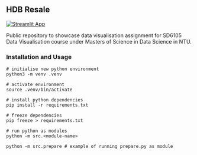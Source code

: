 ## HDB Resale
[![Streamlit App](https://static.streamlit.io/badges/streamlit_badge_black_white.svg)](https://layonsan-hdb-resale.streamlit.app/)


Public repository to showcase data visualisation assignment for SD6105 Data Visualisation course under Masters of Science in Data Science in NTU.


### Installation and Usage
```
# initialise new python environment
python3 -m venv .venv

# activate environment
source .venv/bin/activate

# install python dependencies
pip install -r requirements.txt

# freeze dependencies
pip freeze > requirements.txt

# run python as modules
python -m src.<module-name>

python -m src.prepare # example of running prepare.py as module

```